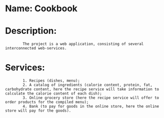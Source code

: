 # Name: Cookbook
# Description:
            The project is a web application, consisting of several interconnected web-services.
# Services:
            1. Recipes (dishes, menu);
            2. A catalog of ingredients (calorie content, protein, fat, carbohydrate content, here the recipe service will take information to calculate the calorie content of each dish);
            3. Online grocery store (here the recipe service will offer to order products for the compiled menu);
            4. Bank (to pay for goods in the online store, here the online store will pay for the goods).
